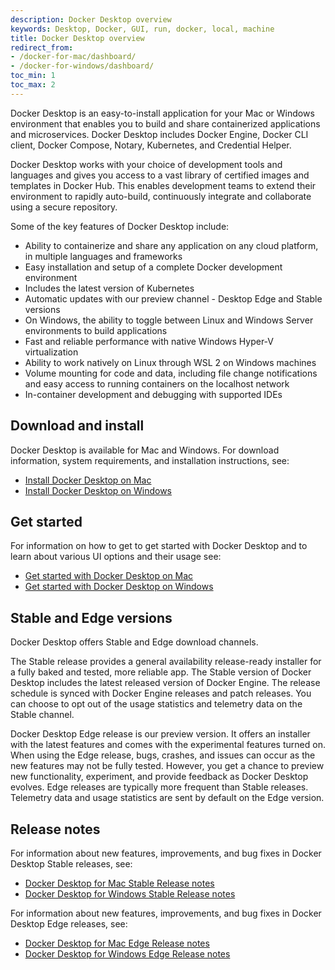 ```yaml
---
description: Docker Desktop overview
keywords: Desktop, Docker, GUI, run, docker, local, machine
title: Docker Desktop overview
redirect_from:
- /docker-for-mac/dashboard/
- /docker-for-windows/dashboard/
toc_min: 1
toc_max: 2
---
```


Docker Desktop is an easy-to-install application for your Mac or Windows environment that enables you to build and share containerized applications and microservices. Docker Desktop includes Docker Engine, Docker CLI client, Docker Compose, Notary, Kubernetes, and Credential Helper.

Docker Desktop works with your choice of development tools and languages and gives you access to a vast library of certified images and templates in Docker Hub. This enables development teams to extend their environment to rapidly auto-build, continuously integrate and collaborate using a secure repository.

Some of the key features of Docker Desktop include:

* Ability to containerize and share any application on any cloud platform, in multiple languages and frameworks
* Easy installation and setup of a complete Docker development environment
* Includes the latest version of Kubernetes
* Automatic updates with our preview channel - Desktop Edge and Stable versions
* On Windows, the ability to toggle between Linux and Windows Server environments to build applications
* Fast and reliable performance with native Windows Hyper-V virtualization
* Ability to work natively on Linux through WSL 2 on Windows machines
* Volume mounting for code and data, including file change notifications and easy access to running containers on the localhost network
* In-container development and debugging with supported IDEs

## Download and install

Docker Desktop is available for Mac and Windows. For download information, system requirements, and installation instructions, see:

* [Install Docker Desktop on Mac](../docker-for-mac/install.md)
* [Install Docker Desktop on Windows](../docker-for-windows/install.md)

## Get started

For information on how to get to get started with Docker Desktop and to learn about various UI options and their usage see:

* [Get started with Docker Desktop on Mac](../docker-for-mac/index.md)
* [Get started with Docker Desktop on Windows](../docker-for-windows/index.md)

## Stable and Edge versions

Docker Desktop offers Stable and Edge download channels.

The Stable release provides a general availability release-ready installer for a fully baked and tested, more reliable app. The Stable version of Docker Desktop includes the latest released version of Docker Engine. The release schedule is synced with Docker Engine releases and patch releases. You can choose to opt out of the usage statistics and telemetry data on the Stable channel.

Docker Desktop Edge release is our preview version. It offers an installer with the latest features and comes with the experimental features turned on. When using the Edge release, bugs, crashes, and issues can occur as the new features may not be fully tested. However, you get a chance to preview new functionality, experiment, and provide feedback as Docker Desktop evolves. Edge releases are typically more frequent than Stable releases. Telemetry data and usage statistics are sent by default on the Edge version.

## Release notes

For information about new features, improvements, and bug fixes in Docker Desktop Stable releases, see:

* [Docker Desktop for Mac Stable Release notes](../docker-for-mac/release-notes.md)
* [Docker Desktop for Windows Stable Release notes](../docker-for-windows/release-notes.md)

For information about new features, improvements, and bug fixes in Docker Desktop Edge releases, see:

* [Docker Desktop for Mac Edge Release notes](../docker-for-mac/edge-release-notes.md)
* [Docker Desktop for Windows Edge Release notes](../docker-for-windows/edge-release-notes.md)
